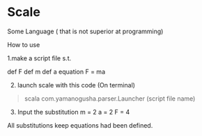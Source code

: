 # Scale
Some Language ( that is not superior at programming)

How to use

1.make a script file
s.t.

def F
def m
def a
equation F = ma

2. launch scale with this code
(On terminal)
> scala com.yamanogusha.parser.Launcher (script file name)

3. Input the substitution
m = 2
a = 2
F = 4

All substitutions keep equations had been defined.
